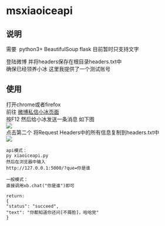 # msxiaoiceapi
  
## 说明   
需要  python3+ BeautifulSoup flask 目前暂时只支持文字  

登陆微博 并将headers保存在根目录headers.txt中  
确保已经领养小冰 这里我提供了一个测试账号

## 使用

打开chrome或者firefox  
前往 [微博私信小冰页面](http://weibo.com/message/history?uid=5175429989&name=%E5%B0%8F%E5%86%B0)  
按F12 然后给小冰发送一条消息 如下图  
![](./img/step1.png)  
点击第二个 将Request Headers中的所有信息复制到headers.txt中  
![](./img/step2.png)


    api模式：
    py xiaoiceapi.py
    然后在浏览器中输入
    http://127.0.0.1:5000/?que=你是谁
    
    一般模式：
    直接调用xb.chat("你是谁")即可

    return:
    {  
    "status": "succeed",  
    "text": "你都知道你还问[不屑脸]，哈哈党"  
    }  

    